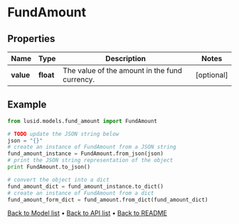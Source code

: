 # FundAmount


## Properties
Name | Type | Description | Notes
------------ | ------------- | ------------- | -------------
**value** | **float** | The value of the amount in the fund currency. | [optional] 

## Example

```python
from lusid.models.fund_amount import FundAmount

# TODO update the JSON string below
json = "{}"
# create an instance of FundAmount from a JSON string
fund_amount_instance = FundAmount.from_json(json)
# print the JSON string representation of the object
print FundAmount.to_json()

# convert the object into a dict
fund_amount_dict = fund_amount_instance.to_dict()
# create an instance of FundAmount from a dict
fund_amount_form_dict = fund_amount.from_dict(fund_amount_dict)
```
[Back to Model list](../README.md#documentation-for-models) &#8226; [Back to API list](../README.md#documentation-for-api-endpoints) &#8226; [Back to README](../README.md)


